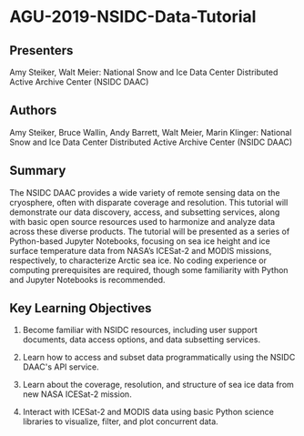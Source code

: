 # AGU-2019-NSIDC-Data-Tutorial

## Presenters

Amy Steiker, Walt Meier: National Snow and Ice Data Center Distributed Active Archive Center (NSIDC DAAC)

## Authors

Amy Steiker, Bruce Wallin, Andy Barrett, Walt Meier, Marin Klinger: National Snow and Ice Data Center Distributed Active Archive Center (NSIDC DAAC)

## Summary

The NSIDC DAAC provides a wide variety of remote sensing data on the cryosphere, often with disparate coverage and resolution. This tutorial will demonstrate our data discovery, access, and subsetting services, along with basic open source resources used to harmonize and analyze data across these diverse products. The tutorial will be presented as a series of Python-based Jupyter Notebooks, focusing on sea ice height and ice surface temperature data from NASA’s ICESat-2 and MODIS missions, respectively, to characterize Arctic sea ice. No coding experience or computing prerequisites are required, though some familiarity with Python and Jupyter Notebooks is recommended.

## Key Learning Objectives

1) Become familiar with NSIDC resources, including user support documents, data access options, and data subsetting services.

2) Learn how to access and subset data programmatically using the NSIDC DAAC's API service. 

3) Learn about the coverage, resolution, and structure of sea ice data from new NASA ICESat-2 mission.

3) Interact with ICESat-2 and MODIS data using basic Python science libraries to visualize, filter, and plot concurrent data.
